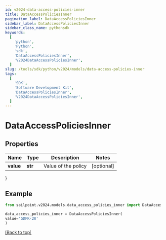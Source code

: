 ```yaml
---
id: v2024-data-access-policies-inner
title: DataAccessPoliciesInner
pagination_label: DataAccessPoliciesInner
sidebar_label: DataAccessPoliciesInner
sidebar_class_name: pythonsdk
keywords:
  [
    'python',
    'Python',
    'sdk',
    'DataAccessPoliciesInner',
    'V2024DataAccessPoliciesInner',
  ]
slug: /tools/sdk/python/v2024/models/data-access-policies-inner
tags:
  [
    'SDK',
    'Software Development Kit',
    'DataAccessPoliciesInner',
    'V2024DataAccessPoliciesInner',
  ]
---
```


# DataAccessPoliciesInner

## Properties

| Name      | Type    | Description         | Notes      |
| --------- | ------- | ------------------- | ---------- |
| **value** | **str** | Value of the policy | [optional] |

}

## Example

```python
from sailpoint.v2024.models.data_access_policies_inner import DataAccessPoliciesInner

data_access_policies_inner = DataAccessPoliciesInner(
value='GDPR-20'
)

```

[[Back to top]](#)
